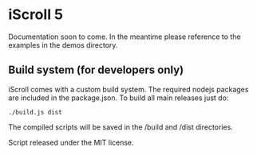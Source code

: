 # iScroll 5

Documentation soon to come. In the meantime please reference to the examples in the demos directory.

## Build system (for developers only)

iScroll comes with a custom build system. The required nodejs packages are included in the package.json. To build all main releases just do:

	./build.js dist

The compiled scripts will be saved in the /build and /dist directories.

Script released under the MIT license.